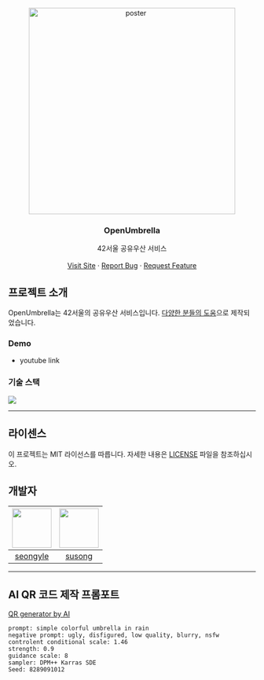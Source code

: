 <br />
<div align="center">
  <a href="https://github.com/YeonSeong-Lee/OpenUmbrella">
    <img src="" alt="poster" width="420" height="420">
  </a>

  <h3 align="center">OpenUmbrella</h3>

  <p align="center">
    42서울 공유우산 서비스
    <br />
    <br />
    <a href="https://openumbrella.site/login">Visit Site</a>
    ·
    <a href="https://github.com/YeonSeong-Lee/OpenUmbrella/issues">Report Bug</a>
    ·
    <a href="https://github.com/YeonSeong-Lee/OpenUmbrella/issues">Request Feature</a>
  </p>
</div>

## 프로젝트 소개

OpenUmbrella는 42서울의 공유우산 서비스입니다. [다양한 분들의 도움](https://openumbrella.site/contributor)으로 제작되었습니다.


### Demo
- youtube link

### 기술 스택

<img src="https://img.shields.io/badge/angular.js-DD0031?style=for-the-badge&logo=angularjs&logoColor=white">

---


## 라이센스

이 프로젝트는 MIT 라이선스를 따릅니다. 자세한 내용은 [LICENSE](LICENSE) 파일을 참조하십시오. 


## 개발자
|<img src="https://avatars.githubusercontent.com/u/62806979" height=80>|<img src="https://avatars.githubusercontent.com/u/38645951?v=4" height=80>
|:-:|:-:|
|[seongyle](https://github.com/YeonSeong-Lee)|[susong](https://github.com/SeungWoonSong)|



---


## AI QR 코드 제작 프롬포트

[QR generator by AI](https://huggingface.co/spaces/huggingface-projects/QR-code-AI-art-generator)

```
prompt: simple colorful umbrella in rain
negative prompt: ugly, disfigured, low quality, blurry, nsfw
controlent conditional scale: 1.46
strength: 0.9
guidance scale: 8
sampler: DPM++ Karras SDE
Seed: 8289091012
```
